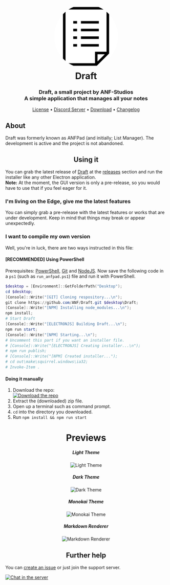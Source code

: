 <h1 align="center" style="position: relative;">
    <a href="https://github.com/ANF-Studios/Draft"><img width="200" style="border-radius: 50%;"
            src="./src/images/display.png" /></a><br>
    Draft
</h1>

<h3 align="center">Draft, a small project by ANF-Studios<br>A simple application that manages all your notes</h3>

<p align="center">
    <a href="https://github.com/ANF-Studios/Draft/blob/master/LICENSE">License</a> •
    <a href="https://discord.gg/fKWpK7A">Discord Server</a> •
    <a href="https://github.com/ANF-Studios/Draft/releases/latest">Download</a> •
    <a href="https://github.com/ANF-Studios/Draft/blob/master/CHANGELOG.MD">Changelog</a>
</p>

<h2>About</h2>
<p>Draft was formerly known as ANFPad (and initially; List Manager). The development is active and the project is not abandoned.</p>

<h2 align="center">Using it</h2>
<p>You can grab the latest release of <a href="https://github.com/ANF-Studios/Draft">Draft</a> at the <a
        href="https://github.com/ANF-Studios/Draft/releases/latest">releases</a> section and run the installer like any
    other Electron application.<br /><strong>Note:</strong> At the moment, the GUI version is only a pre-release, so you
    would have to use that if you feel eager for it.</p>

<h3>I'm living on the Edge, give me the latest features</h3>
<p>You can simply grab a pre-release with the latest features or works that are under development. Keep in mind that
    things may break or appear unexpectedly.</p>

<h3>I want to compile my own version</h3>
<p>Well, you're in luck, there are two ways instructed in this file:</p>
<h4><strong>[RECOMMENDED]</strong> Using PowerShell</h4>
<p>Prerequisites:
    <a href="https://docs.microsoft.com/en-us/powershell/scripting/install/installing-powershell">PowerShell</a>, <a
        href="https://git-scm.com/downloads">Git</a> and <a href="https://nodejs.org/en/download/">NodeJS</a>.
    Now save the following code in a <code>ps1</code> (such as <code>run_anfpad.ps1</code>) file and run it with
    PowerShell.
</p>

```ps1
$desktop = [Environment]::GetFolderPath("Desktop");
cd $desktop;
[Console]::Write("[GIT] Cloning respository...\n");
git clone https://github.com/ANF/Draft.git $desktop\Draft;
[Console]::Write("[NPM] Installing node_modules...\n");
npm install;
# Start Draft
[Console]::Write("[ELECTRONJS] Building Draft...\n");
npm run start;
[Console]::Write("[NPM] Starting...\n");
# Uncomment this part if you want an installer file.
# [Console]::Write("[ELECTRONJS] Creating installer...\n");
# npm run publish;
# [Console]::Write("[NPM] Created installer...");
# cd out\make\squirrel.windows\ia32;
# Invoke-Item .
```

<h4>Doing it manually</h4>
<ol>
    <li>Download the repo:</li>
    <a href="https://github.com/ANF/Draft/archive/master.zip"><img
            src="https://user-images.githubusercontent.com/68814933/103164783-7a4ad080-47dd-11eb-8796-bc45d5019b4f.png"
            alt="Download the repo"></img></a>
    <li>Extract the (downloaded) zip file.</li>
    <li>Open up a terminal such as command prompt.</li>
    <li><code>cd</code> into the directory you downloaded.</li>
    <li>Run <code>npm install && npm run start</code></li>
</ol>

<span align="center">
    <h1>Previews</h1>
    <h5>Light Theme</h5>
    <div>
        <img width="500" alt="Light Theme"
            src="https://user-images.githubusercontent.com/68814933/106282518-b1facd00-620e-11eb-80c9-15846dbe6311.png"> <!-- https://user-images.githubusercontent.com/42365887/103587106-21013200-4eac-11eb-9074-b057da4ae19d.png -->
    </div>
    <h5>Dark Theme</h5>
    <div>
        <img width="500" alt="Dark Theme"
            src="https://user-images.githubusercontent.com/68814933/106282518-b1facd00-620e-11eb-80c9-15846dbe6311.png"> <!-- https://user-images.githubusercontent.com/42365887/103587109-21013200-4eac-11eb-92ad-030d94ea5569.png -->
    </div>
    <h5>Monokai Theme</h5>
    <div>
        <img width="500" alt="Monokai Theme"
            src="https://user-images.githubusercontent.com/68814933/106282577-ca6ae780-620e-11eb-99fb-dbd91b84ae82.png"> <!-- https://user-images.githubusercontent.com/42365887/103587098-1e064180-4eac-11eb-89b1-db164061c77a.png -->
    </div>
    <h5>Markdown Renderer</h5>
    <div>
        <img width="500" alt="Markdown Renderer"
            src="https://user-images.githubusercontent.com/68814933/106282702-f71eff00-620e-11eb-8047-49677d04dbd5.png"> <!-- https://user-images.githubusercontent.com/42365887/103587101-1e9ed800-4eac-11eb-92b8-18d426b45519.png -->
    </div>
</span>

<h2 align="center">Further help</h2>
<p>You can <a href="https://github.com/ANF-Studios/ListManager/issues">create an issue</a> or just join the support
    server.</p>

<a href="https://discord.gg/fKWpK7A"><img
        src="https://discord.com/api/guilds/732064655396044840/embed.png?style=banner3"
        alt="Chat in the server"></img></a>

